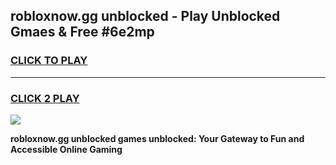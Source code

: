 
## robloxnow.gg unblocked - Play Unblocked Gmaes & Free #6e2mp
<h3>
<a href="https://news.freeplayer.one?title=robloxnow.gg_unblocked&ref=26F">CLICK TO PLAY</a></h3>
<hr>

<h3>
<a href="https://news.freeplayer.one?title=robloxnow.gg_unblocked&ref=26F">CLICK 2 PLAY</a>
  
</h3>

<a href="https://news.freeplayer.one?title=robloxnow.gg_unblocked&ref=26F/"><img src="https://clearcache.store/games.png"></a>


**robloxnow.gg unblocked games unblocked: Your Gateway to Fun and Accessible Online Gaming**
